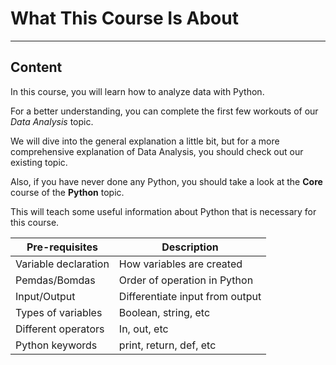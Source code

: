 ﻿---
author: Stefan-Stojanovic

type: normal

category: must-know

---

# What This Course Is About

---
## Content

In this course, you will learn how to analyze data with Python.

For a better understanding, you can complete the first few workouts of our *Data Analysis* topic.

We will dive into the general explanation a little bit, but for a more comprehensive explanation of Data Analysis, you should check out our existing topic.

Also, if you have never done any Python, you should take a look at the **Core** course of the **Python** topic.

This will teach some useful information about Python that is necessary for this course.

| Pre-requisites       | Description                     |
|----------------------|---------------------------------|
| Variable declaration | How variables are created       |
| Pemdas/Bomdas        | Order of operation in Python    |
| Input/Output         | Differentiate input from output |
| Types of variables   | Boolean, string, etc            |
| Different operators  | In, out, etc                    |
| Python keywords      | print, return, def, etc         |